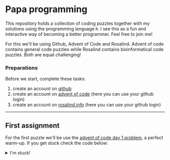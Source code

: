 # Papa programming

This repository holds a collection of coding puzzles together with my solutions using the programming language `R`. I see this as a fun and interactive way of becoming a better programmer. Feel free to join me!

For this we'll be using Github, Advent of Code and Rosalind. Advent of code contains general code puzzles while Rosalind contains bioinformatical code puzzles. Both are equal challenging!

### Preparations

Before we start, complete these tasks:

1. create an account on [github](https://github.com)
2. create an account on [advent of code](https://adventofcode.com) (here you can use your github login)
3. create an account on [rosalind.info](https://rosalind.info/) (here you can use your github login)

---

## First assignment

For the first puzzle we'll be use the [advent of code day 1 problem](https://adventofcode.com/2015/day/1), a perfect warm-up. If you get stuck check the code below:

<details>

<summary>I'm stuck!</summary>

In order to solve this problem we need understand some programming concepts: (1) vectors & (2) elements.

A `vector` is like a sentence, "Hi, I like to swim and sunbath!", one dimentional, reads right to left. Every step or character in a `vector` is an `element` and(!) has a unique adress:

```
$ Hi, I like to swim and sunbath!

elements H i , I l i k e t  o  s  w  i  m  a  n  d  s  u  n  b  a  t  h  !
adresses 1 2 3 4 5 6 7 8 9 10 11 12 13 14 15 16 17 18 19 20 21 22 23 24 25
```

>In some programming languages, like `python`, the first element starts with a `0`. However, in `R`, the first element starts on `1`

The first part of the puzzle requires us to:

1. Save the given vector. In order to follow my code, be sure to save the vector as `advent_of_code_2015_day1.txt` inside a folder called `puzzle1`

```
# folder structure
project/
`-- puzzle1/
    `-- advent_of_code_2015_day1.txt
```

2. Open `R` / `Rstudio`, preferrably inside the `project/` folder, this will ensure the working directory is correct.
3. Import the text file

```r
# Import the text file
textfile <- readLines("puzzle1/advent_of_code_2015_day1.txt")


vec <- strsplit(textfile, "")[[1]]
vec <- gsub(pattern = "[(]", replacement = 1, x = vec)
vec <- gsub(pattern = "[)]", replacement = -1, x = vec)
vec <- as.numeric(vec)
floor <- sum(vec)

print(floor)
```

```r
# we start on floor number 0
floor <- 0

for ( index in seq_along(vec) ){
  floor <- vec[index] + floor

  if ( floor == -1 ) {
    print(index)

    # we found our index, we can not stop the for loop earlier
    break
  }
}
```

</details>

<!--
+ papa-programming
  + first assignment
  + quarto sida per problem? 
  + [githubaction renderar html](https://github.com/quarto-dev/quarto-actions)
-->